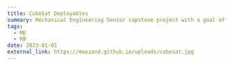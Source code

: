 ```yaml
---
title: CubeSat Deployables
summary: Mechanical Engineering Senior capstone project with a goal of manufacturing cheaper, easier to user, and re-deployable CubeSat components for better in-house testing.
tags:
  - ME
  - RB
date: 2023-01-01
external_link: https://maxzand.github.io/uploads/cubesat.jpg
---
```

